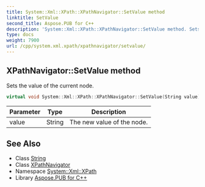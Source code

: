 ```yaml
---
title: System::Xml::XPath::XPathNavigator::SetValue method
linktitle: SetValue
second_title: Aspose.PUB for C++
description: 'System::Xml::XPath::XPathNavigator::SetValue method. Sets the value of the current node in C++.'
type: docs
weight: 7900
url: /cpp/system.xml.xpath/xpathnavigator/setvalue/
---
```

## XPathNavigator::SetValue method


Sets the value of the current node.

```cpp
virtual void System::Xml::XPath::XPathNavigator::SetValue(String value)
```


| Parameter | Type | Description |
| --- | --- | --- |
| value | String | The new value of the node. |

## See Also

* Class [String](../../../system/string/)
* Class [XPathNavigator](../)
* Namespace [System::Xml::XPath](../../)
* Library [Aspose.PUB for C++](../../../)

